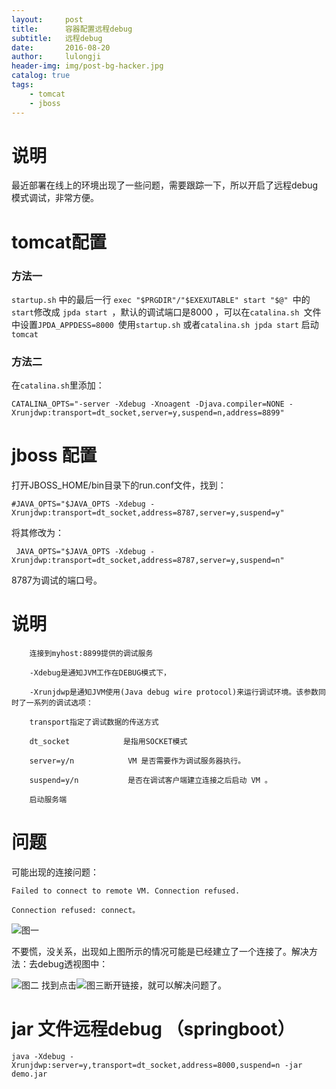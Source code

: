 ```yaml
---
layout:     post
title:      容器配置远程debug
subtitle:   远程debug
date:       2016-08-20
author:     lulongji
header-img: img/post-bg-hacker.jpg
catalog: true
tags:
    - tomcat
    - jboss
---
```


# 说明
最近部署在线上的环境出现了一些问题，需要跟踪一下，所以开启了远程debug模式调试，非常方便。

# tomcat配置

### 方法一
```startup.sh``` 中的最后一行 ```exec "$PRGDIR"/"$EXEXUTABLE" start "$@" ```中的```start```修改成 ```jpda start ```，默认的调试端口是8000 ，可以在```catalina.sh ```文件中设置```JPDA_APPDESS=8000 ```使用```startup.sh``` 或者```catalina.sh jpda start``` 启动```tomcat``` 

### 方法二
在```catalina.sh```里添加： 

    CATALINA_OPTS="-server -Xdebug -Xnoagent -Djava.compiler=NONE -Xrunjdwp:transport=dt_socket,server=y,suspend=n,address=8899" 


# jboss 配置

打开JBOSS_HOME/bin目录下的run.conf文件，找到：

    #JAVA_OPTS="$JAVA_OPTS -Xdebug -Xrunjdwp:transport=dt_socket,address=8787,server=y,suspend=y"

将其修改为：

     JAVA_OPTS="$JAVA_OPTS -Xdebug -Xrunjdwp:transport=dt_socket,address=8787,server=y,suspend=n"

8787为调试的端口号。

# 说明
 
        连接到myhost:8899提供的调试服务

        -Xdebug是通知JVM工作在DEBUG模式下，

        -Xrunjdwp是通知JVM使用(Java debug wire protocol)来运行调试环境。该参数同时了一系列的调试选项：

        transport指定了调试数据的传送方式

        dt_socket            是指用SOCKET模式

        server=y/n            VM 是否需要作为调试服务器执行。

        suspend=y/n           是否在调试客户端建立连接之后启动 VM 。

        启动服务端


# 问题

可能出现的连接问题：

    Failed to connect to remote VM. Connection refused.

    Connection refused: connect。

![图一](https://raw.githubusercontent.com/lulongji/lulongji.github.io/master/imgs/tomcat/222.png)

不要慌，没关系，出现如上图所示的情况可能是已经建立了一个连接了。解决方法：去debug透视图中：

![图二](https://raw.githubusercontent.com/lulongji/lulongji.github.io/master/imgs/tomcat/333.png)
找到点击![图三](https://raw.githubusercontent.com/lulongji/lulongji.github.io/master/imgs/tomcat/444.png)断开链接，就可以解决问题了。


# jar 文件远程debug （springboot）


    java -Xdebug -Xrunjdwp:server=y,transport=dt_socket,address=8000,suspend=n -jar demo.jar

